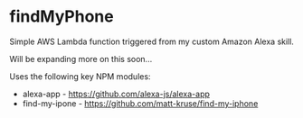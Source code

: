 # findMyPhone

Simple AWS Lambda function triggered from my custom Amazon Alexa skill.

Will be expanding more on this soon...

Uses the following key NPM modules:
- alexa-app - https://github.com/alexa-js/alexa-app
- find-my-ipone - https://github.com/matt-kruse/find-my-iphone
